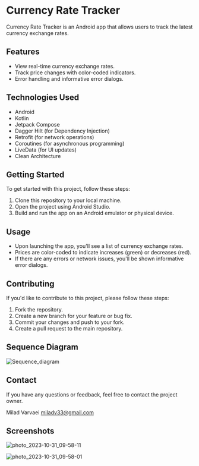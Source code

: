 # Currency Rate Tracker

Currency Rate Tracker is an Android app that allows users to track the latest currency exchange rates.

## Features

- View real-time currency exchange rates.
- Track price changes with color-coded indicators.
- Error handling and informative error dialogs.

## Technologies Used

- Android
- Kotlin
- Jetpack Compose
- Dagger Hilt (for Dependency Injection)
- Retrofit (for network operations)
- Coroutines (for asynchronous programming)
- LiveData (for UI updates)
- Clean Architecture

## Getting Started

To get started with this project, follow these steps:

1. Clone this repository to your local machine.
2. Open the project using Android Studio.
3. Build and run the app on an Android emulator or physical device.

## Usage

- Upon launching the app, you'll see a list of currency exchange rates.
- Prices are color-coded to indicate increases (green) or decreases (red).
- If there are any errors or network issues, you'll be shown informative error dialogs.

## Contributing

If you'd like to contribute to this project, please follow these steps:

1. Fork the repository.
2. Create a new branch for your feature or bug fix.
3. Commit your changes and push to your fork.
4. Create a pull request to the main repository.

## Sequence Diagram

![Sequence_diagram](https://github.com/miladmosavei/Currency-Rate-Tracker/assets/142112088/314b0477-a2e3-4286-9132-a639a1c5bfba)

## Contact

If you have any questions or feedback, feel free to contact the project owner.

Milad Varvaei
[miladv33@gmail.com](miladv33@gmail.com)

## Screenshots

![photo_2023-10-31_09-58-11](https://github.com/miladmosavei/Currency-Rate-Tracker/assets/142112088/897dee0e-1db2-4233-8771-d12a43c8c174)

![photo_2023-10-31_09-58-01](https://github.com/miladmosavei/Currency-Rate-Tracker/assets/142112088/69103a41-25ec-42b8-932e-effbe735716f)


